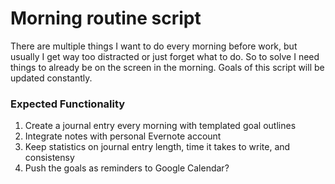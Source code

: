 # Morning routine script

There are multiple things I want to do every morning before work, but usually I get way too distracted or just forget what to do.
So to solve I need things to already be on the screen in the morning.
Goals of this script will be updated constantly.

### Expected Functionality

1. Create a journal entry every morning with templated goal outlines
2. Integrate notes with personal Evernote account
3. Keep statistics on journal entry length, time it takes to write, and consistensy
4. Push the goals as reminders to Google Calendar?